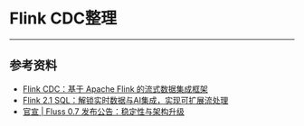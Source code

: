 
# Flink CDC整理

---



















## 参考资料
- [Flink CDC：基于 Apache Flink 的流式数据集成框架](https://developer.aliyun.com/article/1565454)
- [Flink 2.1 SQL：解锁实时数据与AI集成，实现可扩展流处理](https://developer.aliyun.com/article/1676332)
- [官宣 | Fluss 0.7 发布公告：稳定性与架构升级](https://developer.aliyun.com/article/1667736)






